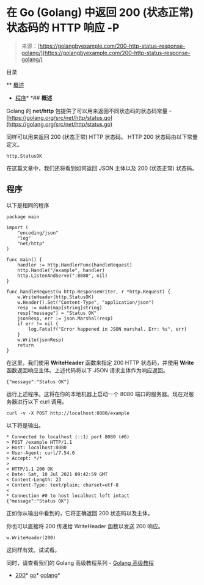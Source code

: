 <!--yml

类别：未分类

日期：2024-10-13 06:38:42

-->

# 在 Go (Golang) 中返回 200 (状态正常) 状态码的 HTTP 响应 -P

> 来源：[https://golangbyexample.com/200-http-status-response-golang/](https://golangbyexample.com/200-http-status-response-golang/)

目录

**   [概述](#Overview "Overview")

+   [程序](#Program "Program")*  *## **概述**

Golang 的 **net/http** 包提供了可以用来返回不同状态码的状态码常量 - [https://golang.org/src/net/http/status.go](https://golang.org/src/net/http/status.go)

同样可以用来返回 200 (状态正常) HTTP 状态码。 HTTP 200 状态码由以下常量定义。

```
http.StatusOK
```

在这篇文章中，我们还将看到如何返回 JSON 主体以及 200 (状态正常) 状态码。

## **程序**

以下是相同的程序

```
package main

import (
	"encoding/json"
	"log"
	"net/http"
)

func main() {
	handler := http.HandlerFunc(handleRequest)
	http.Handle("/example", handler)
	http.ListenAndServe(":8080", nil)
}

func handleRequest(w http.ResponseWriter, r *http.Request) {
	w.WriteHeader(http.StatusOK)
	w.Header().Set("Content-Type", "application/json")
	resp := make(map[string]string)
	resp["message"] = "Status OK"
	jsonResp, err := json.Marshal(resp)
	if err != nil {
		log.Fatalf("Error happened in JSON marshal. Err: %s", err)
	}
	w.Write(jsonResp)
	return
}
```

在这里，我们使用 **WriteHeader** 函数来指定 200 HTTP 状态码，并使用 **Write** 函数返回响应主体。上述代码将以下 JSON 请求主体作为响应返回。

```
{"message":"Status OK"}
```

运行上述程序。这将在你的本地机器上启动一个 8080 端口的服务器。现在对服务器进行以下 curl 调用。

```
curl -v -X POST http://localhost:8080/example
```

以下将是输出。

```
* Connected to localhost (::1) port 8080 (#0)
> POST /example HTTP/1.1
> Host: localhost:8080
> User-Agent: curl/7.54.0
> Accept: */*
> 
< HTTP/1.1 200 OK
< Date: Sat, 10 Jul 2021 09:42:59 GMT
< Content-Length: 23
< Content-Type: text/plain; charset=utf-8
< 
* Connection #0 to host localhost left intact
{"message":"Status OK"}
```

正如你从输出中看到的，它将正确返回 200 状态码以及主体。

你也可以直接将 200 传递给 WriteHeader 函数以发送 200 响应。

```
w.WriteHeader(200)
```

这同样有效。试试看。

同时，请查看我们的 Golang 高级教程系列 - [Golang 高级教程](https://golangbyexample.com/golang-comprehensive-tutorial/)

+   [200](https://golangbyexample.com/tag/200/)*   [go](https://golangbyexample.com/tag/go/)*   [golang](https://golangbyexample.com/tag/golang/)*
